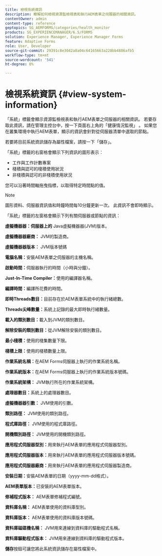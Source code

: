 ```yaml
---
title: 檢視系統資訊
description: 瞭解如何檢視資源監檢視表和執行AEM表單之伺服器的相關資訊。
contentOwner: admin
content-type: reference
geptopics: SG_AEMFORMS/categories/health_monitor
products: SG_EXPERIENCEMANAGER/6.5/FORMS
solution: Experience Manager, Experience Manager Forms
feature: Adaptive Forms
role: User, Developer
source-git-commit: 29391c8e3042a8a04c64165663a228bb4886afb5
workflow-type: tm+mt
source-wordcount: '541'
ht-degree: 0%

---
```


# 檢視系統資訊 {#view-system-information}

「系統」標籤會顯示資源監檢視表和執行AEM表單之伺服器的相關資訊。 若要存取此資訊，請在管理主控台中，按一下頁面右上角的「健康情況監視」 。 如果您在叢集環境中執行AEM表單，顯示的資訊會針對從伺服器清單中選取的節點。

若要將目前系統資訊儲存為屬性檔案，請按一下「儲存」。

「系統」標籤的右窗格會顯示下列資訊的圖形表示：

* 工作與工作計數專案
* 棧積與認可的棧積使用狀況
* 非棧積與認可的非棧積使用狀況

您可以沿著時間軸拖曳指標，以取得特定時間點的值。

>[!NOTE]
>
>圖形資料、伺服器資訊值和時鐘時間每10分鐘更新一次。 此資訊不會即時顯示。

「系統」標籤的左窗格會顯示下列有關伺服器或節點的資訊：

**虛擬機器器：伺服器上的** Java虛擬機器器(JVM)版本。

**虛擬機器器廠商：** JVM的製造商。

**虛擬機器器版本：** JVM版本號碼

**電腦名稱：**&#x200B;安裝AEM表單之伺服器的主機名稱。

**啟動時間：**&#x200B;伺服器執行的時間（小時與分鐘）。

**Just-In-Time Compiler：**&#x200B;使用的編譯器名稱。

**編譯時間：**&#x200B;編譯所花費的時間。

**即時Threads數目：**&#x200B;目前存在於AEM表單系統中的執行緒總數。

**Threads尖峰數量：**&#x200B;系統上記錄的最大即時執行緒數量。

**載入的類別數目：**&#x200B;載入到JVM的類別數目。

**解除安裝的類別數目：**&#x200B;從JVM解除安裝的類別數目。

**最小棧積：**&#x200B;使用的棧集數量下限。

**棧積上限：**&#x200B;使用的棧積數量上限。

**作業系統名稱：**&#x200B;在AEM Forms伺服器上執行的作業系統名稱。

**作業系統版本：**&#x200B;在AEM Forms伺服器上執行的作業系統版本號碼。

**作業系統架構：** JVM執行所在的作業系統架構。

**處理器數目：**&#x200B;系統上的處理器數目。

**虛擬機器器引數：** JVM使用的引數。

**類別路徑：** JVM使用的類別路徑。

**程式庫路徑：** JVM使用的程式庫路徑。

**開機類別路徑：** JVM使用的開機類別路徑。

**應用程式伺服器型別：**&#x200B;用來執行AEM表單的應用程式伺服器型別。

**應用程式伺服器版本：**&#x200B;用來執行AEM表單的應用程式伺服器版本號碼。

**應用程式伺服器廠商：**&#x200B;用來執行AEM表單的應用程式伺服器製造商。

**安裝日期：**&#x200B;安裝AEM表單的日期（yyyy-mm-dd格式）。

**AEM表單版本：**&#x200B;已安裝的AEM表單版本。

**修補程式版本：** AEM表單修補程式編號。

**資料庫名稱：** AEM表單使用的資料庫型別。

**資料庫版本：** AEM表單使用的資料庫版本號碼。

**資料庫磁碟機名稱：** JVM用來連線到資料庫的驅動程式名稱。

**資料庫驅動程式版本：** JVM用來連線到資料庫的驅動程式版本。

**儲存**&#x200B;按鈕可讓您將此系統資訊儲存在屬性檔案中。
